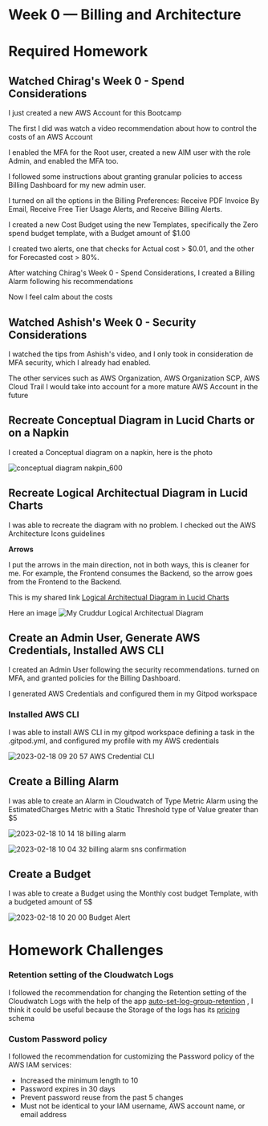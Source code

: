 # Week 0 — Billing and Architecture

# Required Homework

## Watched Chirag's Week 0 - Spend Considerations

I just created a new AWS Account for this Bootcamp

The first I did was watch a video recommendation about how to control the costs of an AWS Account

I enabled the MFA for the Root user, created a new AIM user with the role Admin, and enabled the MFA too.

I followed some instructions about granting granular policies to access Billing Dashboard for my new admin user.

I turned on all the options in the Billing Preferences: Receive PDF Invoice By Email, Receive Free Tier Usage Alerts, and Receive Billing Alerts.

I created a new Cost Budget using the new Templates, specifically the Zero spend budget template, with a Budget amount of $1.00

I created two alerts, one that checks for Actual cost > $0.01, and the other for Forecasted cost > 80%.

After watching Chirag's Week 0 - Spend Considerations, I  created a Billing Alarm following his recommendations

Now I feel calm about the costs


## Watched Ashish's Week 0 - Security Considerations

I watched the tips from Ashish's video, and I only took in consideration de MFA security, which I already had enabled. 

The other services such as AWS Organization, AWS Organization SCP, AWS Cloud Trail I would take into account for a more mature AWS Account in the future


## Recreate Conceptual Diagram in Lucid Charts or on a Napkin

I created a Conceptual diagram on a napkin, here is the photo

![conceptual diagram nakpin_600](https://user-images.githubusercontent.com/9203226/219868868-39638b68-af6e-4ff3-88a7-db3bcee8705e.jpg)


## Recreate Logical Architectual Diagram in Lucid Charts

I was able to recreate the diagram with no problem. I checked out the AWS Architecture Icons guidelines

**Arrows**

I put the arrows in the main direction, not in both ways, this is cleaner for me. For example, the Frontend consumes the Backend, so the arrow goes from the Frontend to the Backend.

This is my shared link [Logical Architectual Diagram in Lucid Charts](https://lucid.app/lucidchart/490ddd7e-1267-4bbd-8cdd-a22c0062720b/edit?viewport_loc=-1330%2C-165%2C4039%2C1794%2C0_0&invitationId=inv_6eca3eae-17aa-4d17-aa5e-93bf973759f9)

Here an image
![My Cruddur Logical Architectual Diagram](https://user-images.githubusercontent.com/9203226/219869240-608c309b-e2ce-4e75-9fc0-23a41b2ddcfe.jpeg)

## Create an Admin User, 	Generate AWS Credentials, Installed AWS CLI

I created an Admin User following the security recommendations. turned on MFA, and granted policies for the Billing Dashboard.

I generated AWS Credentials and configured them in my Gitpod workspace

### Installed AWS CLI

I was able to install AWS CLI in my gitpod workspace defining a task in the .gitpod.yml, and configured my profile with my AWS credentials

![2023-02-18 09 20 57 AWS Credential CLI](https://user-images.githubusercontent.com/9203226/219869958-3003a275-f8ba-41e4-a768-713373df4c0d.jpg)


## Create a Billing Alarm

I was able to create an Alarm in Cloudwatch of Type Metric Alarm using the EstimatedCharges Metric with a Static Threshold type of Value greater than $5

![2023-02-18 10 14 18 billing alarm](https://user-images.githubusercontent.com/9203226/219870630-141010ab-e209-4de7-a91a-beaea0d00179.jpg)

![2023-02-18 10 04 32 billing alarm sns confirmation](https://user-images.githubusercontent.com/9203226/219870627-f5311c32-8d9a-4160-99c7-4b353c72c5ff.jpg)


## Create a Budget

I was able to create a Budget using the Monthly cost budget Template, with a budgeted amount of 5$

![2023-02-18 10 20 00 Budget Alert](https://user-images.githubusercontent.com/9203226/219870972-e66b333f-4a3f-400d-b391-c1c9660d6a1d.jpg)




# Homework Challenges

### Retention setting of the Cloudwatch Logs

I followed the recommendation for changing the Retention setting of the Cloudwatch Logs with the help of the app [auto-set-log-group-retention](https://serverlessrepo.aws.amazon.com/applications/arn:aws:serverlessrepo:us-east-1:374852340823:applications~auto-set-log-group-retention) , I think it could be useful because the Storage of the logs has its [pricing](https://aws.amazon.com/cloudwatch/pricing/) schema


### Custom Password policy
I  followed the recommendation for customizing the Password policy of the AWS IAM services:
- Increased the minimum length to 10
- Password expires in 30 days
- Prevent password reuse from the past 5 changes
- Must not be identical to your IAM username, AWS account name, or email address


